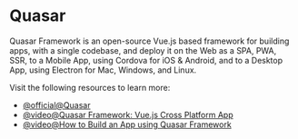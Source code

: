 # Quasar

Quasar Framework is an open-source Vue.js based framework for building apps, with a single codebase, and deploy it on the Web as a SPA, PWA, SSR, to a Mobile App, using Cordova for iOS & Android, and to a Desktop App, using Electron for Mac, Windows, and Linux.

Visit the following resources to learn more:

- [@official@Quasar](https://quasar.dev/)
- [@video@Quasar Framework: Vue.js Cross Platform App](https://www.youtube.com/watch?v=opmng7llVJ0&list=PLAiDzIdBfy8iu_MZrq3IPuSFcRgCQ0iL0)
- [@video@How to Build an App using Quasar Framework](https://www.youtube.com/watch?v=czJIuHyPPXo)
